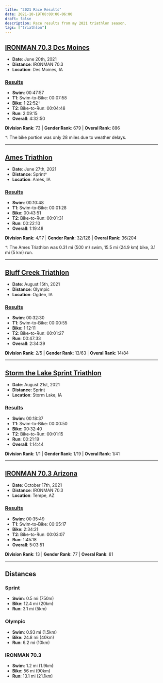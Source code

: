 ```yaml
---
title: "2021 Race Results"
date: 2021-10-19T00:00:00-06:00
draft: false
description: Race results from my 2021 triathlon season.
tags: ["triathlon"]
---
```


## [IRONMAN 70.3 Des Moines](https://www.ironman.com/im703-des-moines)
* **Date**: June 20th, 2021
* **Distance**: IRONMAN 70.3
* **Location**: Des Moines, IA

### [Results](https://www.ironman.com/im703-des-moines)
* **Swim**: 00:47:57
* **T1**: Swim-to-Bike: 00:07:58
* **Bike**: 1:22:52†
* **T2**: Bike-to-Run: 00:04:48
* **Run**: 2:09:15
* **Overall**: 4:32:50

**Division Rank**: 73 | **Gender Rank**: 679 | **Overal Rank**: 886

†: The bike portion was only 28 miles due to weather delays.

---

## [Ames Triathlon](https://www.amestriathlon.com)
* **Date**: June 27th, 2021
* **Distance**: Sprint†
* **Location**: Ames, IA

### [Results](https://results.truetimeracing.com/myresults.aspx?uid=16535-815-1-67426)
* **Swim**: 00:10:48
* **T1**: Swim-to-Bike: 00:01:28
* **Bike**: 00:43:51
* **T2**: Bike-to-Run: 00:01:31
* **Run**: 00:22:10
* **Overall**: 1:19:48

**Division Rank**: 4/17 | **Gender Rank**: 32/128 | **Overal Rank**: 36/204

†: The Ames Triathlon was 0.31 mi (500 m) swim, 15.5 mi (24.9 km) bike, 3.1 mi (5 km) run.

---

## [Bluff Creek Triathlon](https://bluffcreektri.com)
* **Date**: August 15th, 2021
* **Distance**: Olympic
* **Location**: Ogden, IA

### [Results](https://results.truetimeracing.com/myresults.aspx?uid=16535-850-1-70348)
* **Swim**: 00:32:30
* **T1**: Swim-to-Bike: 00:00:55
* **Bike**: 1:12:11
* **T2**: Bike-to-Run: 00:01:27
* **Run**: 00:47:33
* **Overall**: 2:34:39

**Division Rank**: 2/5 | **Gender Rank**: 13/63 | **Overal Rank**: 14/84

---

## [Storm the Lake Sprint Triathlon](https://runsignup.com/Race/IA/StormLake/StormtheLakeTriathlon)
* **Date**: August 21st, 2021
* **Distance**: Sprint
* **Location**: Storm Lake, IA

### [Results](https://results.truetimeracing.com/myresults.aspx?uid=16535-854-5-294024)
* **Swim**: 00:18:37
* **T1**: Swim-to-Bike: 00:00:50
* **Bike**: 00:32:40
* **T2**: Bike-to-Run: 00:01:15
* **Run**: 00:21:19
* **Overall**: 1:14:44

**Division Rank**: 1/1 | **Gender Rank**: 1/19 | **Overal Rank**: 1/41

---

## [IRONMAN 70.3 Arizona](https://www.ironman.com/im703-arizona)
* **Date**: October 17th, 2021
* **Distance**: IRONMAN 70.3
* **Location**: Tempe, AZ

### [Results](https://www.ironman.com/im703-arizona-results)
* **Swim**: 00:35:49
* **T1**: Swim-to-Bike: 00:05:17
* **Bike**: 2:34:21
* **T2**: Bike-to-Run: 00:03:07
* **Run**: 1:45:18
* **Overall**: 5:03:51

**Division Rank**: 13 | **Gender Rank**: 77 | **Overal Rank**: 81

---

## Distances

### Sprint
* **Swim**: 0.5 mi (750m)
* **Bike**: 12.4 mi (20km)
* **Run**: 3.1 mi (5km)

### Olympic
* **Swim**: 0.93 mi (1.5km)
* **Bike**: 24.8 mi (40km)
* **Run**: 6.2 mi (10km)

### IRONMAN 70.3
* **Swim**: 1.2 mi (1.9km)
* **Bike**: 56 mi (90km)
* **Run**: 13.1 mi (21.1km)
